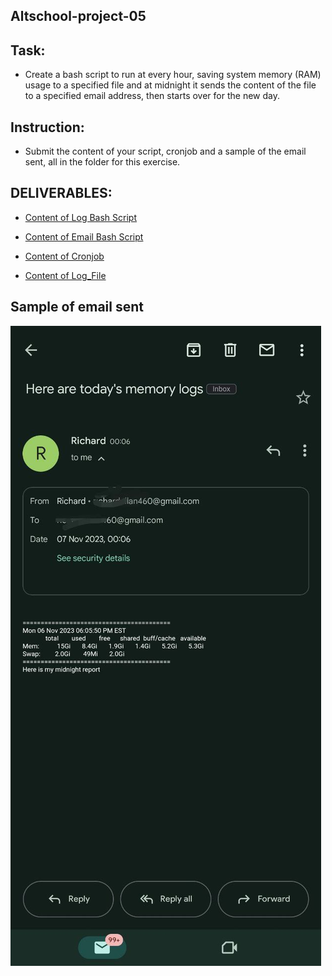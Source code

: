 ## Altschool-project-05

## Task:

- Create a bash script to run at every hour, saving system memory (RAM) usage to a specified file and at midnight it sends the content of the file to a specified email address, then starts over for the new day.

## Instruction:
- Submit the content of your script, cronjob and a sample of the email sent, all in the folder for this exercise.


## DELIVERABLES:

- [Content of Log Bash Script](https://github.com/wave-cloud0/CRONJOB/blob/master/log-bash.sh)

- [Content of Email Bash Script](https://github.com/wave-cloud0/CRONJOB/blob/master/email-bash.sh)

- [Content of Cronjob](https://github.com/wave-cloud0/CRONJOB/blob/master/cronjob)

- [Content of Log_File](https://github.com/wave-cloud0/CRONJOB/blob/master/log_file)

## Sample of email sent
![Sample_of_email_sent](<images/Sample_of_email_sent.jpeg>)

